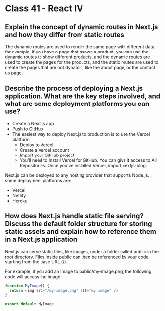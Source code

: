# Class 41 - React IV

## Explain the concept of dynamic routes in Next.js and how they differ from static routes

The dynamic routes are used to render the same page with different data, for example, if you have a page that shows a product, you can use the dynamic routes to show different products, and the dynamic routes are used to create the pages for the products, and the static routes are used to create the pages that are not dynamic, like the about page, or the contact us page.

## Describe the process of deploying a Next.js application. What are the key steps involved, and what are some deployment platforms you can use?

- Create a Next.js app
- Push to GitHub
- The easiest way to deploy Next.js to production is to use the Vercel platform
  - Deploy to Vercel
  - Create a Vercel account
  - Import your GitHub project
  - You’ll need to Install Vercel for GitHub. You can give it access to All Repositories.
Once you’ve installed Vercel, import nextjs-blog.

Next.js can be deployed to any hosting provider that supports Node.js. , some deployment platforms are:

- Vercel
- Netlify
- Heroku

## How does Next.js handle static file serving? Discuss the default folder structure for storing static assets and explain how to reference them in a Next.js application

Next.js can serve static files, like images, under a folder called public in the root directory. Files inside public can then be referenced by your code starting from the base URL (/).

For example, if you add an image to public/my-image.png, the following code will access the image:

```js
function MyImage() {
  return <img src="/my-image.png" alt="my image" />
}

export default MyImage
```
